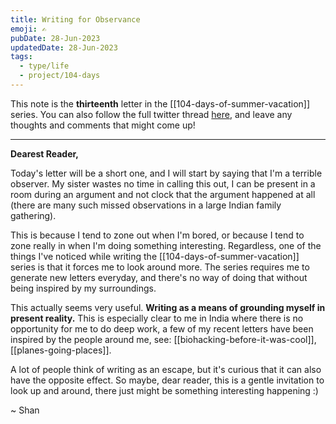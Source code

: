```yaml
---
title: Writing for Observance
emoji: ✍
pubDate: 28-Jun-2023
updatedDate: 28-Jun-2023
tags:
  - type/life
  - project/104-days
---
```


This note is the **thirteenth** letter in the [[104-days-of-summer-vacation]] series. You can also follow the full twitter thread [here](https://twitter.com/solderneer/status/1668911213810716672), and leave any thoughts and comments that might come up!

---

**Dearest Reader,**

Today's letter will be a short one, and I will start by saying that I'm a terrible observer. My sister wastes no time in calling this out, I can be present in a room during an argument and not clock that the argument happened at all (there are many such missed observations in a large Indian family gathering).

This is because I tend to zone out when I'm bored, or because I tend to zone really in when I'm doing something interesting. Regardless, one of the things I've noticed while writing the [[104-days-of-summer-vacation]] series is that it forces me to look around more. The series requires me to generate new letters everyday, and there's no way of doing that without being inspired by my surroundings.

This actually seems very useful. **Writing as a means of grounding myself in present reality.** This is especially clear to me in India where there is no opportunity for me to do deep work, a few of my recent letters have been inspired by the people around me, see: [[biohacking-before-it-was-cool]], [[planes-going-places]].

A lot of people think of writing as an escape, but it's curious that it can also have the opposite effect. So maybe, dear reader, this is a gentle invitation to look up and around, there just might be something interesting happening :)

~ Shan
